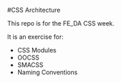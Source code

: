 #CSS Architecture

This repo is for the FE_DA CSS week.

It is an exercise for:
  * CSS Modules
  * OOCSS
  * SMACSS
  * Naming Conventions

